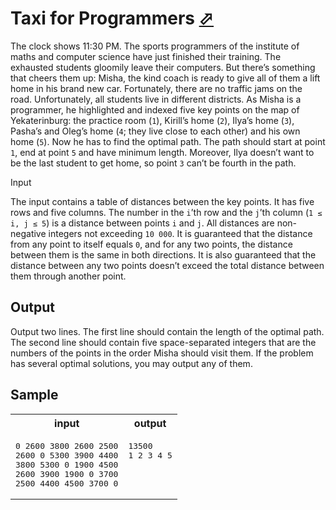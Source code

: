 # Taxi for Programmers [⬀](https://acm.timus.ru/problem.aspx?space=1&num=2005)

The clock shows 11:30 PM. The sports programmers of the institute of maths and computer science have just finished their training. The exhausted students gloomily leave their computers. But there’s something that cheers them up: Misha, the kind coach is ready to give all of them a lift home in his brand new car. Fortunately, there are no traffic jams on the road. Unfortunately, all students live in different districts. As Misha is a programmer, he highlighted and indexed five key points on the map of Yekaterinburg: the practice room (`1`), Kirill’s home (`2`), Ilya’s home (`3`), Pasha’s and Oleg’s home (`4`; they live close to each other) and his own home (`5`). Now he has to find the optimal path. The path should start at point `1`, end at point `5` and have minimum length. Moreover, Ilya doesn’t want to be the last student to get home, so point `3` can’t be fourth in the path.

Input

The input contains a table of distances between the key points. It has five rows and five columns. The number in the `i`’th row and the `j`’th column (`1 ≤ i, j ≤ 5`) is a distance between points `i` and `j`. All distances are non-negative integers not exceeding `10 000`. It is guaranteed that the distance from any point to itself equals `0`, and for any two points, the distance between them is the same in both directions. It is also guaranteed that the distance between any two points doesn’t exceed the total distance between them through another point.

## Output

Output two lines. The first line should contain the length of the optimal path. The second line should contain five space-separated integers that are the numbers of the points in the order Misha should visit them. If the problem has several optimal solutions, you may output any of them.

## Sample

<table>
<tr>
<th>input</th>
<th>output</th>
</tr>
<tr>
<td style="vertical-align: top">
<pre style="white-space:pre">
0 2600 3800 2600 2500
2600 0 5300 3900 4400
3800 5300 0 1900 4500
2600 3900 1900 0 3700
2500 4400 4500 3700 0
</pre>
</td>
<td style="vertical-align: top">
<pre style="white-space:pre">
13500
1 2 3 4 5
</pre>
</td>
</tr>
</table>
